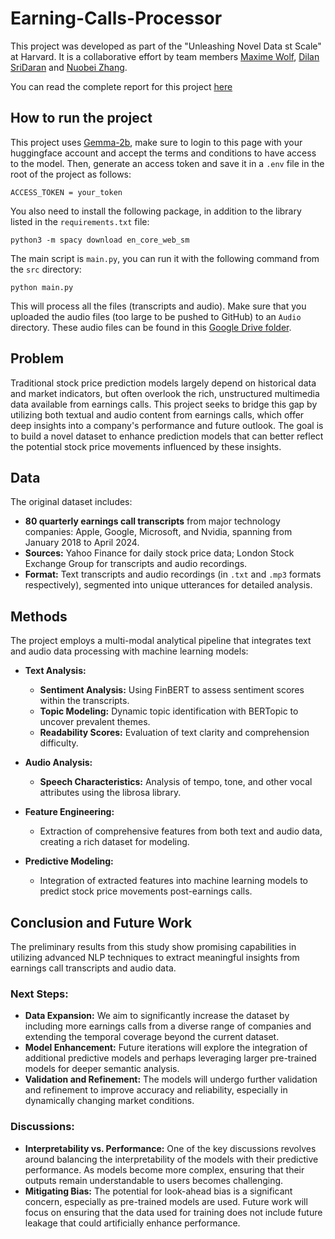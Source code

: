 # Earning-Calls-Processor

This project was developed as part of the "Unleashing Novel Data st Scale" at Harvard. It is a collaborative effort by team members [Maxime Wolf](https://www.linkedin.com/in/maxime-wolf/), [Dilan SriDaran](https://www.linkedin.com/in/dilansridaran/) and [Nuobei Zhang](https://www.linkedin.com/in/nuobeizhang/).

You can read the complete report for this project [here](https://maximewolf.com/assets/pdf/Unleashing_Novel_Data.pdf)

## How to run the project

This project uses [Gemma-2b](https://huggingface.co/google/gemma-2b-it), make sure to login to this page with your huggingface account and accept the terms and conditions to have access to the model. Then, generate an access token and save it in a `.env` file in the root of the project as follows:

```
ACCESS_TOKEN = your_token
```

You also need to install the following package, in addition to the library listed in the `requirements.txt` file:

```
python3 -m spacy download en_core_web_sm
```

The main script is `main.py`, you can run it with the following command from the `src` directory:

```
python main.py
```

This will process all the files (transcripts and audio). Make sure that you uploaded the audio files (too large to be pushed to GitHub) to an `Audio` directory. These audio files can be found in this [Google Drive folder](https://drive.google.com/drive/folders/1).



## Problem

Traditional stock price prediction models largely depend on historical data and market indicators, but often overlook the rich, unstructured multimedia data available from earnings calls. This project seeks to bridge this gap by utilizing both textual and audio content from earnings calls, which offer deep insights into a company's performance and future outlook. The goal is to build a novel dataset to enhance prediction models that can better reflect the potential stock price movements influenced by these insights.


## Data

The original dataset includes:
- **80 quarterly earnings call transcripts** from major technology companies: Apple, Google, Microsoft, and Nvidia, spanning from January 2018 to April 2024.
- **Sources:** Yahoo Finance for daily stock price data; London Stock Exchange Group for transcripts and audio recordings.
- **Format:** Text transcripts and audio recordings (in `.txt` and `.mp3` formats respectively), segmented into unique utterances for detailed analysis.

## Methods

The project employs a multi-modal analytical pipeline that integrates text and audio data processing with machine learning models:

- **Text Analysis:**
  - **Sentiment Analysis:** Using FinBERT to assess sentiment scores within the transcripts.
  - **Topic Modeling:** Dynamic topic identification with BERTopic to uncover prevalent themes.
  - **Readability Scores:** Evaluation of text clarity and comprehension difficulty.

- **Audio Analysis:**
  - **Speech Characteristics:** Analysis of tempo, tone, and other vocal attributes using the librosa library.

- **Feature Engineering:**
  - Extraction of comprehensive features from both text and audio data, creating a rich dataset for modeling.

- **Predictive Modeling:**
  - Integration of extracted features into machine learning models to predict stock price movements post-earnings calls.



## Conclusion and Future Work

The preliminary results from this study show promising capabilities in utilizing advanced NLP techniques to extract meaningful insights from earnings call transcripts and audio data.

### Next Steps:
- **Data Expansion:** We aim to significantly increase the dataset by including more earnings calls from a diverse range of companies and extending the temporal coverage beyond the current dataset.
- **Model Enhancement:** Future iterations will explore the integration of additional predictive models and perhaps leveraging larger pre-trained models for deeper semantic analysis.
- **Validation and Refinement:** The models will undergo further validation and refinement to improve accuracy and reliability, especially in dynamically changing market conditions.

### Discussions:
- **Interpretability vs. Performance:** One of the key discussions revolves around balancing the interpretability of the models with their predictive performance. As models become more complex, ensuring that their outputs remain understandable to users becomes challenging.
- **Mitigating Bias:** The potential for look-ahead bias is a significant concern, especially as pre-trained models are used. Future work will focus on ensuring that the data used for training does not include future leakage that could artificially enhance performance.
